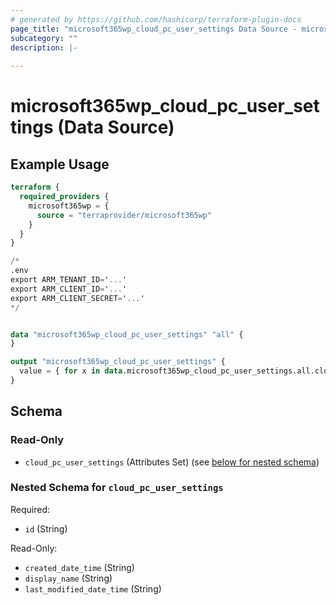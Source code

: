 ```yaml
---
# generated by https://github.com/hashicorp/terraform-plugin-docs
page_title: "microsoft365wp_cloud_pc_user_settings Data Source - microsoft365wp"
subcategory: ""
description: |-
  
---
```


# microsoft365wp_cloud_pc_user_settings (Data Source)



## Example Usage

```terraform
terraform {
  required_providers {
    microsoft365wp = {
      source = "terraprovider/microsoft365wp"
    }
  }
}

/*
.env
export ARM_TENANT_ID='...'
export ARM_CLIENT_ID='...'
export ARM_CLIENT_SECRET='...'
*/


data "microsoft365wp_cloud_pc_user_settings" "all" {
}

output "microsoft365wp_cloud_pc_user_settings" {
  value = { for x in data.microsoft365wp_cloud_pc_user_settings.all.cloud_pc_user_settings : x.id => x }
}
```

<!-- schema generated by tfplugindocs -->
## Schema

### Read-Only

- `cloud_pc_user_settings` (Attributes Set) (see [below for nested schema](#nestedatt--cloud_pc_user_settings))

<a id="nestedatt--cloud_pc_user_settings"></a>
### Nested Schema for `cloud_pc_user_settings`

Required:

- `id` (String)

Read-Only:

- `created_date_time` (String)
- `display_name` (String)
- `last_modified_date_time` (String)
